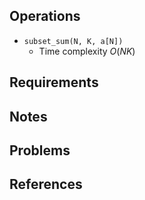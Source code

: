 ## Operations

- `subset_sum(N, K, a[N])`
	- Time complexity $O(NK)$

## Requirements

## Notes

## Problems

## References

